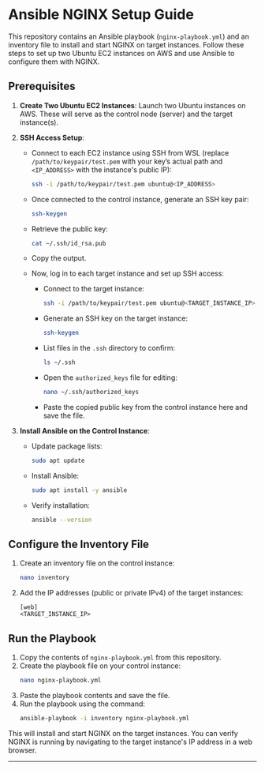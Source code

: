 # Ansible NGINX Setup Guide

This repository contains an Ansible playbook (`nginx-playbook.yml`) and an inventory file to install and start NGINX on target instances. Follow these steps to set up two Ubuntu EC2 instances on AWS and use Ansible to configure them with NGINX.

## Prerequisites

1. **Create Two Ubuntu EC2 Instances**: Launch two Ubuntu instances on AWS. These will serve as the control node (server) and the target instance(s).
2. **SSH Access Setup**:
   - Connect to each EC2 instance using SSH from WSL (replace `/path/to/keypair/test.pem` with your key’s actual path and `<IP_ADDRESS>` with the instance's public IP):
     ```bash
     ssh -i /path/to/keypair/test.pem ubuntu@<IP_ADDRESS>
     ```

   - Once connected to the control instance, generate an SSH key pair:
     ```bash
     ssh-keygen
     ```
   - Retrieve the public key:
     ```bash
     cat ~/.ssh/id_rsa.pub
     ```
   - Copy the output.

   - Now, log in to each target instance and set up SSH access:
     - Connect to the target instance:
       ```bash
       ssh -i /path/to/keypair/test.pem ubuntu@<TARGET_INSTANCE_IP>
       ```
     - Generate an SSH key on the target instance:
       ```bash
       ssh-keygen
       ```
     - List files in the `.ssh` directory to confirm:
       ```bash
       ls ~/.ssh
       ```
     - Open the `authorized_keys` file for editing:
       ```bash
       nano ~/.ssh/authorized_keys
       ```
     - Paste the copied public key from the control instance here and save the file.

3. **Install Ansible on the Control Instance**:
   - Update package lists:
     ```bash
     sudo apt update
     ```
   - Install Ansible:
     ```bash
     sudo apt install -y ansible
     ```
   - Verify installation:
     ```bash
     ansible --version
     ```

## Configure the Inventory File

1. Create an inventory file on the control instance:
   ```bash
   nano inventory
   ```
2. Add the IP addresses (public or private IPv4) of the target instances:
   ```plaintext
   [web]
   <TARGET_INSTANCE_IP>
   ```

## Run the Playbook

1. Copy the contents of `nginx-playbook.yml` from this repository.
2. Create the playbook file on your control instance:
   ```bash
   nano nginx-playbook.yml
   ```
3. Paste the playbook contents and save the file.
4. Run the playbook using the command:
   ```bash
   ansible-playbook -i inventory nginx-playbook.yml
   ```

This will install and start NGINX on the target instances. You can verify NGINX is running by navigating to the target instance's IP address in a web browser.

---
